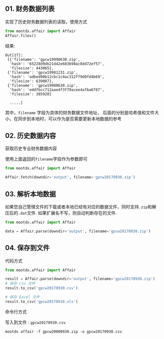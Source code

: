 ## 01. 财务数据列表

实现了历史财务数据列表的读取，使用方式

```python
from mootdx.affair import Affair
Affair.files()
```

结果:

```
Out[17]:
 [{'filename': 'gpcw19990630.zip',
  'hash': '65228d9db21d42e683698ac8dd72ef57',
  'filesize': 443065},
 {'filename': 'gpcw19981231.zip',
  'hash': 'adbed98b12cbc1c4ac312ff9d0fd4b69',
  'filesize': 639007},
 {'filename': 'gpcw19980630.zip',
  'hash': 'eddfbcc712aae4f3f79acee4afba6787',
  'filesize': 385920}

  .....]
```

其中，`filename` 字段为具体的财务数据文件地址， 后面的分别是哈希值和文件大小，在同步到本地时，可以作为是否需要更新本地数据的参考

## 02. 历史数据内容

获取历史专业财务数据内容

使用上面返回的`filename`字段作为参数即可

```python
from mootdx.affair import Affair

Affair.fetch(downdir='output', filename='gpcw20170930.zip')
```

## 03. 解析本地数据

如果您自己管理文件的下载或者本地已经有对应的数据文件，同时支持`.zip`和解压后的`.dat`文件. 如果扩展名不写，则自动判断存在的文件.

```python
from mootdx.affair import Affair

data = Affair.parse(downdir='output', filename='gpcw20170930.zip')
```

## 04. 保存到文件

代码方式

```python
from mootdx.affair import Affair

result = Affair.parse(downdir='output', filename='gpcw20170930.zip')
# 保存 csv 文件
result.to_csv('gpcw20170930.csv')

# 保存 Excel 文件
result.to_csv('gpcw20170930.xls')
```

命令行方式

写入到文件 : `gpcw20170930.csv`

```shell
mootdx affair -f gpcw20000930.zip -o gpcw20170930.csv
```
